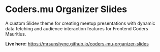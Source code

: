 # Coders.mu Organizer Slides

A custom Slidev theme for creating meetup presentations with dynamic data fetching and audience interaction features for Frontend Coders Mauritius.

**Live here:** https://mrsunshyne.github.io/coders-mu-organizer-slides
